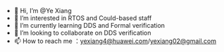 - 👋 Hi, I’m @Ye Xiang
- 👀 I’m interested in RTOS and Could-based staff
- 🌱 I’m currently learning DDS and Formal verification
- 💞️ I’m looking to collaborate on DDS verification
- 📫 How to reach me ：yexiang4@huawei.com/yexiang02@gmail.com

<!---
yexiang02/yexiang02 is a ✨ special ✨ repository because its `README.md` (this file) appears on your GitHub profile.
You can click the Preview link to take a look at your changes.
--->
